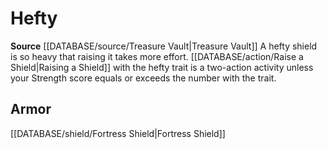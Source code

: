 ﻿---
id: '478'
name: Hefty
rarity: Common
source: '[[DATABASE/source/Treasure Vault|Treasure Vault]]'
trait:
- Hefty
type: Trait

---
# Hefty

**Source** [[DATABASE/source/Treasure Vault|Treasure Vault]] 
A hefty shield is so heavy that raising it takes more effort. [[DATABASE/action/Raise a Shield|Raising a Shield]] with the hefty trait is a two-action activity unless your Strength score equals or exceeds the number with the trait.

## Armor

[[DATABASE/shield/Fortress Shield|Fortress Shield]]